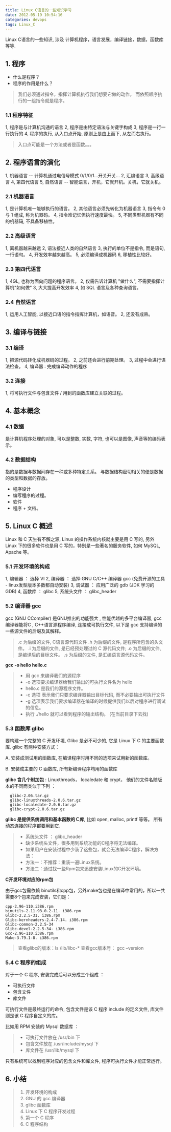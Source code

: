 ```yaml
---
title: Linux C语言的一些知识学习
date: 2012-05-19 10:54:16
categories: devops
tags: Linux_C
---
```


Linux C语言的一些知识, 涉及 计算机程序，语言发展，编译链接，数据，函数库等等.

<!--more-->

## 1. 程序

* 什么是程序？
* 程序的作用是什么？

> 我们必须通过指令，指挥计算机执行我们想要它做的动作。 而依照顺序执行的一组指令就是程序。

### 1.1 程序特征

1, 程序是与计算机沟通的语言
2, 程序是由特定语法与关键字构成
3, 程序是一行一行执行的
4, 程序的执行, 从入口点开始, 原则上是由上而下, 从左而右执行。

> 入口点可能是一个方法或者是函数。。。

## 2. 程序语言的演化

1, 机器语言   --  计算机通过电信号模式 0/1/0/1...开关开关...
2, 汇编语言
3, 高级语言
4, 第四代语言
5, 自然语言   --  智能语言，开机，它就开机。关机，它就关机。

### 2.1 机器语言

 1, 是计算机唯一能够执行的语言。
 2, 其他语言必须先转化为机器语言
 3, 指令有 0 与 1 组成, 称为机器码。
 4, 指令难记忆但执行速度最快。
 5, 不同类型机器有不同的机器码, 不具备移植性。

### 2.2 高级语言 

 1, 离机器越来越远
 2, 语法接近人类的自然语言
 3, 执行的单位不是指令,  而是语句, 一行语句。
 4, 开发效率越来越高。
 5, 必须编译成机器码
 6, 移植性比较好。

### 2.3 第四代语言

 1, 4GL, 也称为面向问题的程序语言。
 2, 仅需告诉计算机 "做什么", 不需要指挥计算机"如何做"
 3, 大大提高开发效率
 4, 如 SQL 语言及各种查询语言。

### 2.4 自然语言

 1, 运用人工智能, 以接近口语的指令指挥计算机，如语音。
 2, 还没有成熟。

## 3. 编译与链接
 
### 3.1 编译

 1, 把源代码转化成机器码的过程。
 2, 之前还会进行前期处理。
 3, 过程中会进行语法检查。
 4, 编译器 :  完成编译动作的程序

### 3.2 连接

 1, 将可执行文件与包含文件 / 用到的函数库建立关联的过程。

## 4. 基本概念

### 4.1 数据
 
 是计算机程序处理的对象, 可以是整数, 实数, 字符, 也可以是图像, 声音等的编码表示。

### 4.2 数据结构
 
 指的是数据与数据间存在一种或多种特定关系。 与数据结构密切相关的便是数据的类型和数据的存放。

 * 程序设计
 * 编写程序的过程。
 * 软件
 * 程序 + 文档。

## 5. Linux C 概述

Linux 和 C 天生有不解之源, Linux 的操作系统内核就主要是用 C 写的, 另外 Linux 下的很多软件也是用 C 写的，特别是一些著名的服务软件, 如何 MySQL, Apache 等。

### 5.1 开发环境的构成

1, 编辑器 ： 选择 VI
2, 编译器 ： 选择 GNU C/C++ 编译器 gcc (免费开源的工具 - linux发型版本多数都自动安装)
3, 调试器 ： 应用广泛的 gdb (JDK 学习的 GDB)
4, 函数库 ： glibc
5, 系统头文件 ： glibc_header

### 5.2 编译器 gcc

gcc (GNU CCompiler) 是GNU推出的功能强大 , 性能优越的多平台编译器, gcc 编译器能将C , C++语言源程序编译, 连接成可执行文件, 以下是 gcc 支持编译的一些源文件的后缀及其解释。
  
> .c 为后缀的文件, C语言源代码文件
> .h 为后缀的文件, 是程序所包含的头文件。
> .i 为后缀的文件, 是已经预处理过的 C 源代码文件;
> .o 为后缀的文件, 是编译后的目标文件。
> .s 为后缀的文件, 是汇编语言源代码文件。
  
**gcc -o hello hello.c**
 
> * 用 gcc 来编译我们的源程序
> * -o 选项要求编译器给我们输出的可执行文件名为 hello
> * hello.c 是我们的源程序文件。
> * -c 选项 表示我们只要求编译器输出目标代码, 而不必要输出可执行文件
> * -g 选项表示我们要求编译器在编译的时候提供我们以后对程序进行调试的信息。
> * 执行 ./hello 就可以看到程序的输出结构。 (在当前目录下去找)
 
### 5.3 函数库 glibc

要构建一个完整的 C 开发环境, Glibc 是必不可少的, 它是 Linux 下 C 的主要函数库. glibc 有两种安装方式：

 A. 安装成测试用的函数库, 在编译程序时用不同的选项来试用新的函数库。
 
 B. 安装成主要的 C 函数库, 所有新编译程序均用的函数库
 
**glibc 含几个附加包** : Linuxthreads， localedate 和 crypt， 他们的文件名随版本的不同而类似于下列 ：
 
 ```  
   glibc-2.06.tar.gz
   glibc-linuxthreads-2.0.6.tar.gz
   glibc-localedate-2.0.6.tar.gz
   glibc-crypt-2.0.6.tar.gz
```
   
**glibc 是提供系统调用和基本函数的Ｃ库**, 比如 open, malloc, printf 等等。 所有动态连接的程序都要用到它.

> * 系统头文件 ： glibc_header
> * 缺少系统头文件，很多用到系统功能的C程序将无法编译。
> * 如果用户在安装过程中少装了这些包，就会无法编译C程序，解决方法：
> * 方法一：不推荐：重装一遍Linux系统。
> * 方法二：通过找一些Rpm包来迅速安装Linux的C开发环境。

**C开发环境对应的rpm包**

由于gcc包需依赖 binutils和cpp包，另外make包也是在编译中常用的，所以一共需要8个包来完成安装，它们是：

```
cpp-2.96-110.i386.rpm
binutils-2.11.93.0.2-11. i386.rpm
Glibc-2.2.5-31. i386.rpm
Glibc-kernheaders-2.4-7.14. i386.rpm
Glibc-common-2.2.5-34
Glibc-devel-2.2.5-34- i386.rpm
Gcc-2.96-110.i386.rpm
Make-3.79.1-8. i386.rpm
```

> 查看glibc的版本：ls /lib/libc-*
> 查看gcc版本号： gcc –version
  
### 5.4 C 程序的组成 
 
对于一个 C 程序, 安装完成后可以分成三个组成 ：
  
- 可执行文件
- 包含文件
- 库文件
 
可执行文件是最终运行的命令, 包含文件是该 C 程序 include 的定义文件, 库文件则是该 C 程序自定义的库。
    
比如用 RPM 安装的 Mysql 数据库 ：

> - 可执行文件放在 /usr/bin 下
> - 包含文件放在  /usr/include/mysql 下
> - 库文件在     /usr/lib/mysql 下

只有系统可以找到程序对应的包含文件和库文件, 程序可执行文件才能正常运行。

## 6. 小结

> 1. 开发环境的构成
> 2. GNU 的 gcc 编译器
> 3. glibc 函数库
> 4. Linux 下 C 程序开发过程
> 5. 第一个 C 程序
> 6. C 程序结构

 
